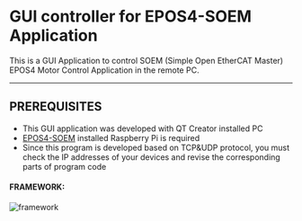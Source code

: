 # GUI controller for EPOS4-SOEM Application
This is a GUI Application to control SOEM (Simple Open EtherCAT Master) EPOS4 Motor Control Application in the remote PC.

---

## PREREQUISITES
+ This GUI application was developed with QT Creator installed PC
+ [EPOS4-SOEM](https://github.com/shkwon98/EPOS4-SOEM) installed Raspberry Pi is required
+ Since this program is developed based on TCP&UDP protocol, you must check the IP addresses of your devices and revise the corresponding parts of program code

#### FRAMEWORK:

![framework](https://user-images.githubusercontent.com/86837107/155870476-c4409fc2-9101-4b08-91ce-bc8333312e19.jpg)
